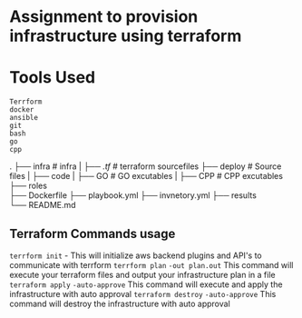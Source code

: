 # Assignment to provision infrastructure using terraform
# Tools Used
```
Terrform
docker
ansible
git
bash
go
cpp
```
.
├── infra                   # infra 
|   ├── *.tf*               # terraform sourcefiles 
├── deploy                  # Source files 
|    ├── code 
|          ├── GO           # GO excutables
|          ├── CPP          # CPP excutables
├── roles                   
├── Dockerfile 
├── playbook.yml 
├── invnetory.yml
├── results                  
└── README.md
## Terraform Commands usage

`terrform init`  - This will initialize aws backend plugins and API's to communicate with terrform 
`terrform plan` `-out plan.out` This command will execute your terraform files and output your infrastructure plan in a file
`terraform apply` `-auto-approve` This command will execute and apply the infrastructure with auto approval
`terraform destroy` `-auto-approve`  This command will destroy the infrastructure with auto approval


```Ansible
```


```Docker
```
